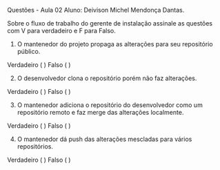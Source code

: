 Questões - Aula 02 
Aluno: Deivison Michel Mendonça Dantas.

Sobre o fluxo de trabalho do gerente de instalação assinale as questões com V para verdadeiro e F para Falso. 


1) O mantenedor do projeto propaga as alterações para seu repositório público. 

Verdadeiro (          )
Falso (          )


2) O desenvolvedor clona o repositório porém não faz alterações.

Verdadeiro (          )
Falso (          )


3) O mantenedor adiciona o repositório do desenvolvedor como um repositório remoto e faz merge das alterações localmente.

Verdadeiro (          )
Falso (          )


4) O mantenedor dá push das alterações mescladas para vários repositórios.

Verdadeiro (          )
Falso (          )


